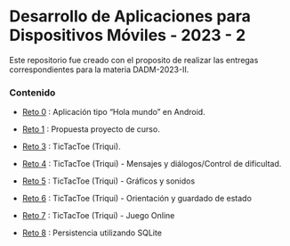 # Desarrollo de Aplicaciones para Dispositivos Móviles - 2023 - 2

Este repositorio fue creado con el proposito de realizar las entregas correspondientes para la materia DADM-2023-II.

### Contenido

- [Reto 0](https://github.com/MaPiyoju/dadm2023-2/tree/main/Reto0) : Aplicación tipo “Hola mundo” en Android.

- [Reto 1](https://github.com/MaPiyoju/dadm2023-2/tree/main/Reto1) : Propuesta proyecto de curso.

- [Reto 3](https://github.com/MaPiyoju/dadm2023-2/tree/main/Reto3/TicTacToe) : TicTacToe (Triqui).

- [Reto 4](https://github.com/MaPiyoju/dadm2023-2/tree/main/Reto4/TicTacToe) : TicTacToe (Triqui) - Mensajes y diálogos/Control de dificultad.

- [Reto 5](https://github.com/MaPiyoju/dadm2023-2/tree/main/Reto5/TicTacToe) : TicTacToe (Triqui) - Gráficos y sonidos

- [Reto 6](https://github.com/MaPiyoju/dadm2023-2/tree/main/Reto6/TicTacToe) : TicTacToe (Triqui) - Orientación y guardado de estado

- [Reto 7](https://github.com/MaPiyoju/dadm2023-2/tree/main/Reto7) : TicTacToe (Triqui) - Juego Online

- [Reto 8](https://github.com/MaPiyoju/dadm2023-2/tree/main/Reto8) : Persistencia utilizando SQLite

